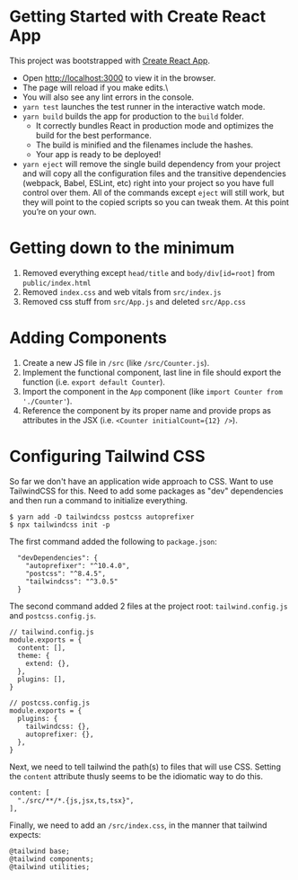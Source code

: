 # Getting Started with Create React App

This project was bootstrapped with [Create React App](https://github.com/facebook/create-react-app).

* Open [http://localhost:3000](http://localhost:3000) to view it in the browser.
* The page will reload if you make edits.\
* You will also see any lint errors in the console.
* `yarn test` launches the test runner in the interactive watch mode.
* `yarn build` builds the app for production to the `build` folder. 
  * It correctly bundles React in production mode and optimizes the build for the best performance.
  * The build is minified and the filenames include the hashes.
  * Your app is ready to be deployed!
* `yarn eject` will remove the single build dependency from your project and will copy all the configuration files and the transitive dependencies (webpack, Babel, ESLint, etc) right into your project so you have full control over them. All of the commands except `eject` will still work, but they will point to the copied scripts so you can tweak them. At this point you’re on your own.

# Getting down to the minimum

1. Removed everything except `head/title` and `body/div[id=root]` from `public/index.html`
2. Removed `index.css` and web vitals from `src/index.js`
3. Removed css stuff from `src/App.js` and deleted `src/App.css`

# Adding Components

1. Create a new JS file in `/src` (like `/src/Counter.js`).
2. Implement the functional component, last line in file should export the function (i.e. `export default Counter`).
3. Import the component in the `App` component (like `import Counter from './Counter'`).
4. Reference the component by its proper name and provide props as attributes in the JSX (i.e. `<Counter initialCount={12} />`).

# Configuring Tailwind CSS
So far we don't have an application wide approach to CSS. Want to use TailwindCSS for this.
Need to add some packages as "dev" dependencies and then run a command to initialize everything.
```
$ yarn add -D tailwindcss postcss autoprefixer
$ npx tailwindcss init -p
```
The first command added the following to `package.json`:
```
  "devDependencies": {
    "autoprefixer": "^10.4.0",
    "postcss": "^8.4.5",
    "tailwindcss": "^3.0.5"
  }
```
The second command added 2 files at the project root: `tailwind.config.js` and `postcss.config.js`.
```
// tailwind.config.js
module.exports = {
  content: [],
  theme: {
    extend: {},
  },
  plugins: [],
}
```
```
// postcss.config.js
module.exports = {
  plugins: {
    tailwindcss: {},
    autoprefixer: {},
  },
}
```
Next, we need to tell tailwind the path(s) to files that will use CSS. Setting the `content` attribute thusly seems to be the idiomatic way to do this. 
```
content: [
  "./src/**/*.{js,jsx,ts,tsx}",
],
```
Finally, we need to add an `/src/index.css`, in the manner that tailwind expects:
```
@tailwind base;
@tailwind components;
@tailwind utilities;
```



